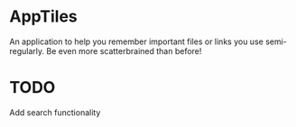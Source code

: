 # AppTiles
An application to help you remember important files or links you use semi-regularly.
Be even more scatterbrained than before!

# TODO
Add search functionality